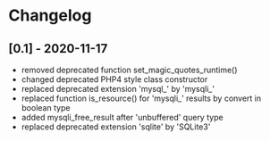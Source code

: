 
# Changelog

## [0.1] - 2020-11-17

- removed deprecated function set_magic_quotes_runtime()
- changed deprecated PHP4 style class constructor
- replaced deprecated extension 'mysql_' by 'mysqli_'
- replaced function is_resource() for 'mysqli_' results by convert in boolean type
- added mysqli_free_result after 'unbuffered' query type
- replaced deprecated extension 'sqlite' by 'SQLite3'
